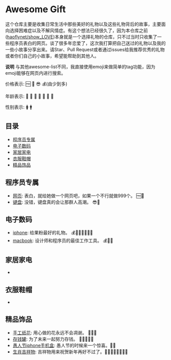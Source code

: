# Awesome Gift

这个仓库主要是收集日常生活中那些美好的礼物以及这些礼物背后的故事，主要面向选择困难症以及不解风情症。有这个想法已经很久了，因为本仓库之前([haoflynet/show_LOVE](程序员专属/网页.md))本身就是一个选择礼物的仓库，只不过当时只收集了一些程序员表白的网页。谈了很多年恋爱了，这次我打算把自己送过的礼物以及我的一些小故事分享出来。请Star、Pull Request或者通过issues给我推荐优秀的礼物或者你们自己的小故事，希望能帮助到其他人。

**说明**
与其他awesome-list不同，我直接使用emoji来做简单的tag功能，因为emoji能够在网页内进行搜索。

价格表示: 🆓 🙂 😎 💰(由少到多)

年龄表示: 👶 👦 👧 👨 👩 👴 👵

性别表示: 🚺 🚹

## 目录

- [程序员专属](#程序员专属)
- [电子数码](#电子数码)
- [家居家电](#家居家电)
- [衣服鞋帽](#衣服鞋帽)
- [精品饰品](#精品饰品)

## 程序员专属

* [网页](程序员专属/网页.md): 表白，就给她做一个网页吧，如果一个不行就做999个。 🆓👨
* [键盘](程序员专属/键盘.md): 没错，键盘真的会让那群人高潮。 😎👨

## 电子数码

* [iphone](电子数码/iphone.md): 给果粉最好的礼物。 💰👦👧👨👩👴👵
* [macbook](电子数码/macbook.md): 设计师和程序员的最佳工作工具。 💰👨👩

## 家居家电

* []()

## 衣服鞋帽

* []()

## 精品饰品

* [手工纸花](精品饰品/手工纸花): 用心做的花永远不会凋谢。 🙂👧👨
* [存钱罐](精品饰品/存钱罐): 为了未来一起努力存钱。 🙂👦👧👨👩
* [愚人节iphone手机盒](精品饰品/愚人节iphone手机盒): 愚人节的时候来一个惊喜。🙂👩
* [生肖吉祥物](精品饰品/生肖吉祥物): 吉祥物用来祝贺新年再好不过了。🙂👶👦👧👨👩👴👵